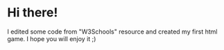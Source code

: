 # Hi there!
I edited some code from "W3Schools" resource and created my first html game. I hope you will enjoy it ;)
